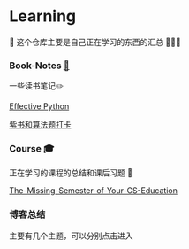 # Learning

:book:
这个仓库主要是自己正在学习的东西的汇总 :clap::clap::clap:

### Book-Notes [:notebook_with_decorative_cover:](https://github.com/users/wangzitiansky/projects/1)

一些读书笔记:pencil2:

[Effective Python](https://github.com/wangzitiansky/Effective-Python)

[紫书和算法题打卡](https://github.com/wangzitiansky/Purple-Book)

### Course :mortar_board:

正在学习的课程的总结和课后习题 :school_satchel:

[The-Missing-Semester-of-Your-CS-Education](https://github.com/wangzitiansky/The-Missing-Semester-of-Your-CS-Education--)

### 博客总结

主要有几个主题，可以分别点击进入